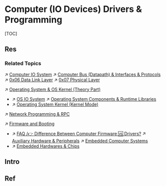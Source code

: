 # Computer (IO Devices) Drivers & Programming

[TOC]



## Res
### Related Topics
↗ [Computer IO System](../../Computer%20Architecture/Computer%20Microarchitectures%20(Computer%20Organization)%20&%20von%20Neumann%20Model/Computer%20IO%20System/Computer%20IO%20System.md)
↗ [Computer Bus (Datapath) & Interfaces & Protocols](../../Computer%20Architecture/Computer%20Microarchitectures%20(Computer%20Organization)%20&%20von%20Neumann%20Model/Computer%20Bus%20(Datapath)%20&%20Interfaces%20&%20Protocols/Computer%20Bus%20(Datapath)%20&%20Interfaces%20&%20Protocols.md)
↗ [0x06 Data Link Layer](../../../🏎️%20Computer%20Networking%20and%20Communication/📌%20Computer%20Networking%20Basics/0x06%20Data%20Link%20Layer/0x06%20Data%20Link%20Layer.md)
↗ [0x07 Physical Layer](../../../🏎️%20Computer%20Networking%20and%20Communication/📌%20Computer%20Networking%20Basics/0x07%20Physical%20Layer/0x07%20Physical%20Layer.md)

↗ [Operating System & OS Kernel (Theory Part)](../../Operating%20System%20&%20OS%20Kernel%20(Theory%20Part)/Operating%20System%20&%20OS%20Kernel%20(Theory%20Part).md)
- ↗ [OS IO System](../../Operating%20System%20&%20OS%20Kernel%20(Theory%20Part)/OS%20IO%20System/OS%20IO%20System.md)
↗ [Operating System Components & Runtime Libraries](../../../🥷🏼%20Operating%20System%20(Engineering%20Part)/📟%20System%20Level%20Programming/😴%20Operating%20System%20Components%20&%20Runtime%20Libraries/Operating%20System%20Components%20&%20Runtime%20Libraries.md)
- ↗ [Operating System Kernel (Kernel Mode)](../../../🥷🏼%20Operating%20System%20(Engineering%20Part)/📟%20System%20Level%20Programming/😴%20Operating%20System%20Components%20&%20Runtime%20Libraries/🫀%20Operating%20System%20Kernel%20(Kernel%20Mode)/Operating%20System%20Kernel%20(Kernel%20Mode).md)

↗ [Network Programming & RPC](../../../🏎️%20Computer%20Networking%20and%20Communication/Network%20Programming%20&%20RPC/Network%20Programming%20&%20RPC.md)

↗ [Firmware and Booting](../../Firmware%20and%20Booting/Firmware%20and%20Booting.md)
- ↗ [FAQ /👉 Difference Between Computer Firmware 🆚 Drivers?](../FAQ.md#👉%20Difference%20Between%20Computer%20Firmware%20🆚%20Drivers?)
↗ [Auxiliary Hardware & Peripherals](../../../Auxiliary%20Hardware%20&%20Peripherals/Auxiliary%20Hardware%20&%20Peripherals.md)
↗ [Embedded Computer Systems](../../../../Embedded%20&%20Internet%20of%20Things/🚟%20Embedded%20Computer%20Systems/Embedded%20Computer%20Systems.md)
- ↗ [Embedded Hardwares & Chips](../../../../Embedded%20&%20Internet%20of%20Things/🚟%20Embedded%20Computer%20Systems/Embedded%20Hardwares%20&%20Chips/Embedded%20Hardwares%20&%20Chips.md)



## Intro



## Ref
